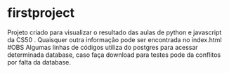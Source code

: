 # firstproject
Projeto criado para visualizar o resultado das aulas de python e javascript da CS50 .
Quaisquer outra informação pode ser encontrada no index.html
#OBS
Algumas linhas de códigos utiliza do postgres para acessar determinada database, caso faça download para testes pode da conflitos por falta da database.
